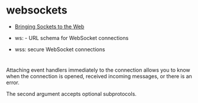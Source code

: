 # websockets

 * [Bringing Sockets to the Web](https://www.html5rocks.com/en/tutorials/websockets/basics/)

 * ws: - URL schema for WebSocket connections
 * wss: secure WebSocket connections
 
 #
 
 Attaching event handlers immediately to the connection allows you to know when the connection is opened, received incoming messages, or there is an error.
 
 The second argument accepts optional subprotocols.
 
